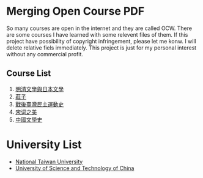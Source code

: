 # Merging Open Course PDF
So many courses are open in the internet and they are called OCW. There are some courses I have learned with some relevent files of them. If this project have possibility of copyright infringement, please let me konw. I will delete relative fiels immediately. This project is just for my personal interest without any commercial profit.

## Course List
1. [明清文學與日本文學](http://ocw.aca.ntu.edu.tw/ntu-ocw/ocw/cou/104S105)
2. [莊子](http://ocw.aca.ntu.edu.tw/ntu-ocw/ocw/cou/100S103)
3. [戰後臺灣民主運動史](http://ocw.aca.ntu.edu.tw/ntu-ocw/ocw/cou/110S111)
4. [宋词之美](http://ocw.aca.ntu.edu.tw/ntu-ocw/ocw/cou/103S102)
5. [中國文學史](http://ocw.aca.ntu.edu.tw/ntu-ocw/ocw/cou/102S104)

# University List
- [National Taiwan University](http://ocw.aca.ntu.edu.tw/ntu-ocw/)
- [University of Science and Technology of China]()
